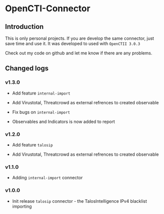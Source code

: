 # OpenCTI-Connector 

## Introduction
This is only personal projects. If you are develop the same connector, just save time and use it. 
It was developed to used with `OpenCTII 3.0.3`

Check out my code on github and let me know if there are any problems. 

## Changed logs
### v1.3.0
- Add feature `internal-import`
+ Add Virustotal, Threatcrowd as external refrences to created observable
- Fix bugs on `internal-import`
+ Observables and Indicators is now added to report

### v1.2.0
- Add feature `talosip`
+ Add Virustotal, Threatcrowd as external refrences to created observable

### v1.1.0
- Adding `internal-import` connector

### v1.0.0
- Init release `talosip` connector - the TalosIntelligence IPv4 blacklist importing